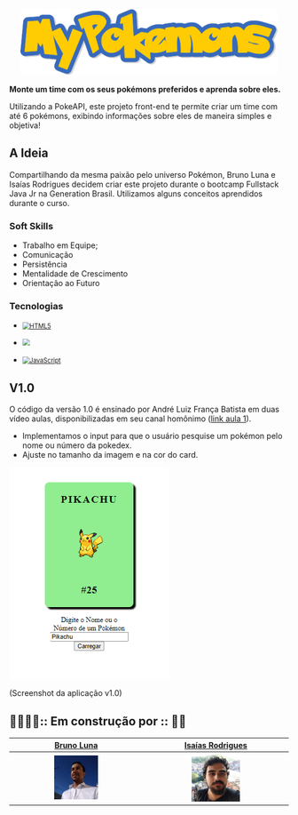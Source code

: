 <p align= "center">
    <img src="https://github.com/Bruno-Luna/my-pokemons/blob/main/assets/img/project/logo.png" style="zoom:85%;"/>
</p>


<b>Monte um time com os seus pokémons preferidos e aprenda sobre eles.</b>

 Utilizando a PokeAPI, este projeto front-end te permite criar um time com até 6 pokémons, exibindo informações sobre eles de maneira simples e objetiva! 

## A Ideia

Compartilhando da mesma paixão pelo universo Pokémon, Bruno Luna e Isaías Rodrigues decidem criar este projeto durante o bootcamp Fullstack Java Jr na Generation Brasil. Utilizamos alguns conceitos aprendidos durante o curso.

### Soft Skills

- Trabalho em Equipe;
- Comunicação
- Persistência
- Mentalidade de Crescimento
- Orientação ao Futuro

### Tecnologias

- [<img src="https://img.shields.io/badge/HTML5-E34F26?style=for-the-badge&logo=html5&logoColor=white" alt="HTML5" style="zoom:80%;" />]()
- [<img src="https://img.shields.io/badge/CSS3-1572B6?style=for-the-badge&logo=css3&logoColor=white" style="zoom: 80%;" />]()

- [<img src="https://img.shields.io/badge/JavaScript-323330?style=for-the-badge&logo=javascript&logoColor=F7DF1E" alt="JavaScript" style="zoom:80%;" />]()

## V1.0

O código da versão 1.0 é ensinado por André Luiz França Batista em duas vídeo aulas, disponibilizadas em seu canal homônimo (<a href="https://www.youtube.com/watch?v=X5fMPdnd3tw">link aula 1</a>).

- Implementamos o input para que o usuário pesquise um pokémon pelo nome ou número da pokedex.
- Ajuste no tamanho da imagem e na cor do card.

<img src="assets/img/project/sc_v1.png">

(Screenshot da aplicação v1.0)


## 👷‍♂️👷‍♂️:: Em construção  por :: 🚧🚧

| [Bruno Luna](https://www.linkedin.com/in/bruno-luna-11590720a/) |   [Isaías Rodrigues](https://www.linkedin.com/in/isaiasz/)   |
| :----------------------------------------------------------: | :----------------------------------------------------------: |
| <img src="https://github.com/Bruno-Luna/my-pokemons/blob/main/assets/img/dev_team/br-luna.jpg" width="35%;" /> | <img src="https://github.com/Bruno-Luna/my-pokemons/blob/main/assets/img/dev_team/isa-rodrigues.jpg" width="35%;" /> |

